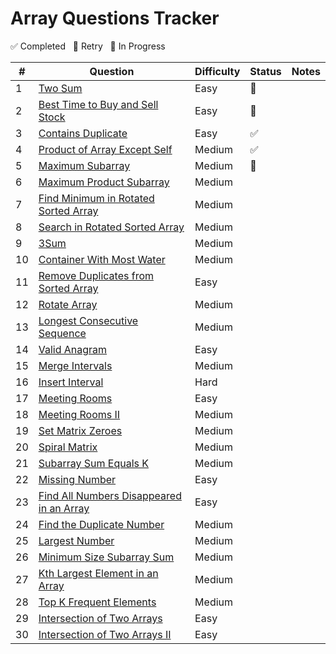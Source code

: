 # Array Questions Tracker

✅ Completed &nbsp; 🔄 Retry &nbsp; 🚧 In Progress



| #  | Question                                                                                                | Difficulty | Status   | Notes                                  |
|----|---------------------------------------------------------------------------------------------------------|------------|----------|----------------------------------------|
| 1  | [Two Sum](https://leetcode.com/problems/two-sum/)                                                       | Easy       |    🔄    |                                        |
| 2  | [Best Time to Buy and Sell Stock](https://leetcode.com/problems/best-time-to-buy-and-sell-stock/)       | Easy       |    🔄    |                                        |
| 3  | [Contains Duplicate](https://leetcode.com/problems/contains-duplicate/)                                 | Easy       |    ✅    |                                        |
| 4  | [Product of Array Except Self](https://leetcode.com/problems/product-of-array-except-self/)             | Medium     |    ✅    |                                        |
| 5  | [Maximum Subarray](https://leetcode.com/problems/maximum-subarray/)                                     | Medium     |    🔄    |                                        |
| 6  | [Maximum Product Subarray](https://leetcode.com/problems/maximum-product-subarray/)                     | Medium     |          |                                        |
| 7  | [Find Minimum in Rotated Sorted Array](https://leetcode.com/problems/find-minimum-in-rotated-sorted-array/) | Medium     |          |                                        |
| 8  | [Search in Rotated Sorted Array](https://leetcode.com/problems/search-in-rotated-sorted-array/)         | Medium     |          |                                        |
| 9  | [3Sum](https://leetcode.com/problems/3sum/)                                                             | Medium     |          |                                        |
| 10 | [Container With Most Water](https://leetcode.com/problems/container-with-most-water/)                   | Medium     |          |                                        |
| 11 | [Remove Duplicates from Sorted Array](https://leetcode.com/problems/remove-duplicates-from-sorted-array/) | Easy       |          |                                        |
| 12 | [Rotate Array](https://leetcode.com/problems/rotate-array/)                                             | Medium     |          |                                        |
| 13 | [Longest Consecutive Sequence](https://leetcode.com/problems/longest-consecutive-sequence/)             | Medium     |          |                                        |
| 14 | [Valid Anagram](https://leetcode.com/problems/valid-anagram/)                                           | Easy       |          |                                        |
| 15 | [Merge Intervals](https://leetcode.com/problems/merge-intervals/)                                       | Medium     |          |                                        |
| 16 | [Insert Interval](https://leetcode.com/problems/insert-interval/)                                       | Hard       |          |                                        |
| 17 | [Meeting Rooms](https://leetcode.com/problems/meeting-rooms/)                                           | Easy       |          |                                        |
| 18 | [Meeting Rooms II](https://leetcode.com/problems/meeting-rooms-ii/)                                     | Medium     |          |                                        |
| 19 | [Set Matrix Zeroes](https://leetcode.com/problems/set-matrix-zeroes/)                                   | Medium     |          |                                        |
| 20 | [Spiral Matrix](https://leetcode.com/problems/spiral-matrix/)                                           | Medium     |          |                                        |
| 21 | [Subarray Sum Equals K](https://leetcode.com/problems/subarray-sum-equals-k/)                           | Medium     |          |                                        |
| 22 | [Missing Number](https://leetcode.com/problems/missing-number/)                                         | Easy       |          |                                        |
| 23 | [Find All Numbers Disappeared in an Array](https://leetcode.com/problems/find-all-numbers-disappeared-in-an-array/) | Easy       |          |                                        |
| 24 | [Find the Duplicate Number](https://leetcode.com/problems/find-the-duplicate-number/)                   | Medium     |          |                                        |
| 25 | [Largest Number](https://leetcode.com/problems/largest-number/)                                         | Medium     |          |                                        |
| 26 | [Minimum Size Subarray Sum](https://leetcode.com/problems/minimum-size-subarray-sum/)                   | Medium     |          |                                        |
| 27 | [Kth Largest Element in an Array](https://leetcode.com/problems/kth-largest-element-in-an-array/)       | Medium     |          |                                        |
| 28 | [Top K Frequent Elements](https://leetcode.com/problems/top-k-frequent-elements/)                       | Medium     |          |                                        |
| 29 | [Intersection of Two Arrays](https://leetcode.com/problems/intersection-of-two-arrays/)                 | Easy       |          |                                        |
| 30 | [Intersection of Two Arrays II](https://leetcode.com/problems/intersection-of-two-arrays-ii/)           | Easy       |          |                                        |
